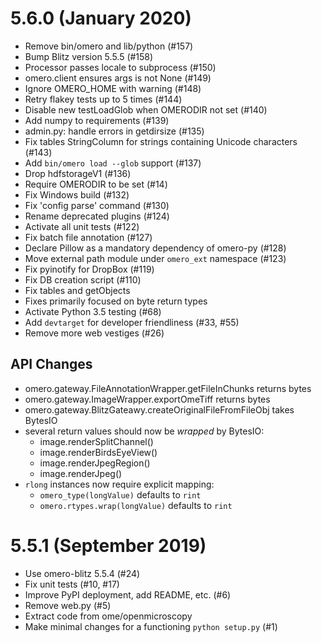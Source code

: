 # 5.6.0 (January 2020)

- Remove bin/omero and lib/python (#157)
- Bump Blitz version 5.5.5 (#158)
- Processor passes locale to subprocess (#150)
- omero.client ensures args is not None (#149)
- Ignore OMERO_HOME with warning (#148)
- Retry flakey tests up to 5 times (#144)
- Disable new testLoadGlob when OMERODIR not set (#140)
- Add numpy to requirements (#139)
- admin.py: handle errors in getdirsize (#135)
- Fix tables StringColumn for strings containing Unicode characters (#143)
- Add `bin/omero load --glob` support (#137)
- Drop hdfstorageV1 (#136)
- Require OMERODIR to be set (#14)
- Fix Windows build (#132)
- Fix 'config parse' command (#130)
- Rename deprecated plugins (#124)
- Activate all unit tests (#122)
- Fix batch file annotation (#127)
- Declare Pillow as a mandatory dependency of omero-py (#128)
- Move external path module under `omero_ext` namespace (#123)
- Fix pyinotify for DropBox (#119)
- Fix DB creation script (#110)
- Fix tables and getObjects
- Fixes primarily focused on byte return types
- Activate Python 3.5 testing (#68)
- Add `devtarget` for developer friendliness (#33, #55)
- Remove more web vestiges (#26)

## API Changes

- omero.gateway.FileAnnotationWrapper.getFileInChunks returns bytes
- omero.gateway.ImageWrapper.exportOmeTiff returns bytes
- omero.gateway.BlitzGateawy.createOriginalFileFromFileObj takes BytesIO
- several return values should now be _wrapped_ by BytesIO:
  - image.renderSplitChannel()
  - image.renderBirdsEyeView()
  - image.renderJpegRegion()
  - image.renderJpeg()
- `rlong` instances now require explicit mapping:
  - `omero_type(longValue)` defaults to `rint`
  - `omero.rtypes.wrap(longValue)` defaults to `rint`

# 5.5.1 (September 2019)

- Use omero-blitz 5.5.4 (#24)
- Fix unit tests (#10, #17)
- Improve PyPI deployment, add README, etc. (#6)
- Remove web.py (#5)
- Extract code from ome/openmicroscopy
- Make minimal changes for a functioning `python setup.py` (#1)
